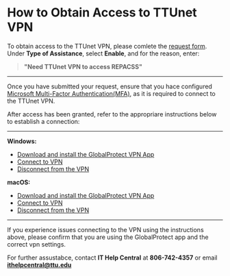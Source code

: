 # How to Obtain Access to TTUnet VPN

To obtain access to the TTUnet VPN, please comlete the [request form](https://askit.ttu.edu/sp?id=sc_cat_item&sys_id=a990ee5ddbdf41144d17266e139619f8). Under **Type of Assistance**, select **Enable**, and for the reason, enter:
>**"Need TTUnet VPN to access REPACSS"**
---
Once you have submitted your request, ensure that you hace configured [Microsoft Multi-Factor Authentication(MFA)](https://askit.ttu.edu/sp?id=sc_cat_item&sys_id=77057d80874eb5509a3a539d3fbb35ed), as it is required to connect to the TTUnet VPN.

After access has been granted, refer to the appropriare instructions below to establish a connection:

---
**Windows:**
- [Download and install the GlobalProtect VPN App]()
- [Connect to VPN]()
- [Disconnect from the VPN]()

**macOS:**
- [Download and install the GlobalProtect VPN App]()
- [Connect to VPN]()
- [Disconnect from the VPN]()

---
If you experience issues connecting to the VPN using the instructions above, please confirm that you are using the GlobalProtect app and the correct vpn settings.

For further assustabce, contact **IT Help Central** at **806-742-4357** or email **[ithelpcentral@ttu.edu](mailto:ithelpcental@ttu.edu)**

